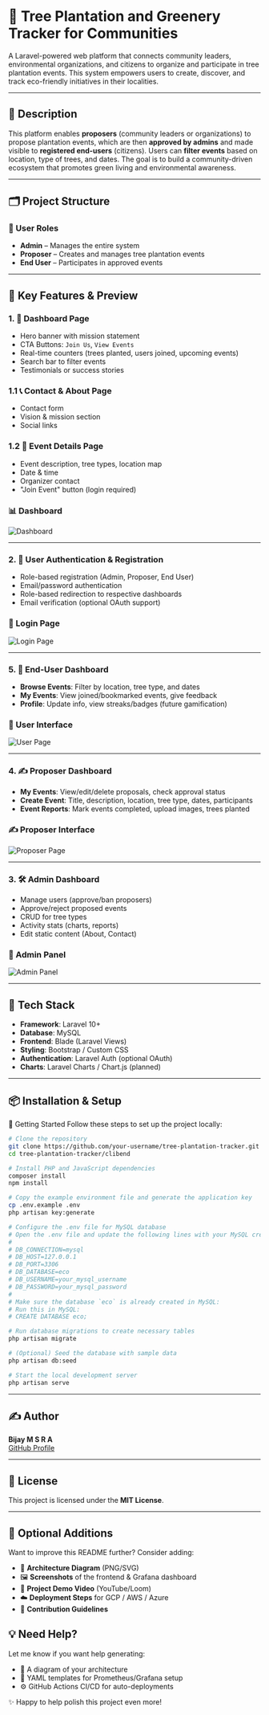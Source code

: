 # 🌱 Tree Plantation and Greenery Tracker for Communities

A Laravel-powered web platform that connects community leaders, environmental organizations, and citizens to organize and participate in tree plantation events. This system empowers users to create, discover, and track eco-friendly initiatives in their localities.

---

## 🧾 Description

This platform enables **proposers** (community leaders or organizations) to propose plantation events, which are then **approved by admins** and made visible to **registered end-users** (citizens). Users can **filter events** based on location, type of trees, and dates. The goal is to build a community-driven ecosystem that promotes green living and environmental awareness.

---

## 🗂️ Project Structure

### 👥 User Roles
- **Admin** – Manages the entire system
- **Proposer** – Creates and manages tree plantation events
- **End User** – Participates in approved events

---

## 🧭 Key Features & Preview

### 1. 🔖 Dashboard Page
- Hero banner with mission statement
- CTA Buttons: `Join Us`, `View Events`
- Real-time counters (trees planted, users joined, upcoming events)
- Search bar to filter events
- Testimonials or success stories

### 1.1 📞 Contact & About Page
- Contact form
- Vision & mission section
- Social links

### 1.2 🌳 Event Details Page
- Event description, tree types, location map
- Date & time
- Organizer contact
- "Join Event" button (login required)

### 📊 Dashboard
![Dashboard](./images/dashboard.png)

---

### 2. 🔐 User Authentication & Registration
- Role-based registration (Admin, Proposer, End User)
- Email/password authentication
- Role-based redirection to respective dashboards
- Email verification (optional OAuth support)

### 🔑 Login Page
![Login Page](./images/login.png)

---

### 5. 👤 End-User Dashboard
- **Browse Events**: Filter by location, tree type, and dates
- **My Events**: View joined/bookmarked events, give feedback
- **Profile**: Update info, view streaks/badges (future gamification)

### 👥 User Interface
![User Page](./images/user.png)

---

### 4. ✍️ Proposer Dashboard
- **My Events**: View/edit/delete proposals, check approval status
- **Create Event**: Title, description, location, tree type, dates, participants
- **Event Reports**: Mark events completed, upload images, trees planted

### ✍️ Proposer Interface
![Proposer Page](./images/proposer.png)

---

### 3. 🛠️ Admin Dashboard
- Manage users (approve/ban proposers)
- Approve/reject proposed events
- CRUD for tree types
- Activity stats (charts, reports)
- Edit static content (About, Contact)

### 🔐 Admin Panel
![Admin Panel](./images/admin.png)

---

## 🚀 Tech Stack

- **Framework**: Laravel 10+
- **Database**: MySQL
- **Frontend**: Blade (Laravel Views)
- **Styling**: Bootstrap / Custom CSS
- **Authentication**: Laravel Auth (optional OAuth)
- **Charts**: Laravel Charts / Chart.js (planned)

---

## 📦 Installation & Setup

🚀 Getting Started
Follow these steps to set up the project locally:

```bash
# Clone the repository
git clone https://github.com/your-username/tree-plantation-tracker.git
cd tree-plantation-tracker/clibend

# Install PHP and JavaScript dependencies
composer install
npm install

# Copy the example environment file and generate the application key
cp .env.example .env
php artisan key:generate

# Configure the .env file for MySQL database
# Open the .env file and update the following lines with your MySQL credentials:
# 
# DB_CONNECTION=mysql
# DB_HOST=127.0.0.1
# DB_PORT=3306
# DB_DATABASE=eco
# DB_USERNAME=your_mysql_username
# DB_PASSWORD=your_mysql_password
#
# Make sure the database `eco` is already created in MySQL:
# Run this in MySQL:
# CREATE DATABASE eco;

# Run database migrations to create necessary tables
php artisan migrate

# (Optional) Seed the database with sample data
php artisan db:seed

# Start the local development server
php artisan serve

```


---

## ✍️ Author

**Bijay M S R A**  
[GitHub Profile](https://github.com/bijaymsra)

---

## 📜 License

This project is licensed under the **MIT License**.

---

## 📸 Optional Additions

Want to improve this README further? Consider adding:

- 🧱 **Architecture Diagram** (PNG/SVG)
- 🖼️ **Screenshots** of the frontend & Grafana dashboard
- 🎥 **Project Demo Video** (YouTube/Loom)
- ☁️ **Deployment Steps** for GCP / AWS / Azure
- 🤝 **Contribution Guidelines**

## 💡 Need Help?

Let me know if you want help generating:

- 🧱 A diagram of your architecture  
- 📄 YAML templates for Prometheus/Grafana setup  
- ⚙️ GitHub Actions CI/CD for auto-deployments  

✨ Happy to help polish this project even more!

